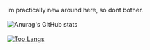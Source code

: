 im practically new around here, so dont bother.
<br/>
<br/>
![Anurag's GitHub stats](https://github-readme-stats.vercel.app/api?username=alivarastepour&count_private=true)
<br/>
<br/>
[![Top Langs](https://github-readme-stats.vercel.app/api/top-langs/?username=alivarastepour&count_private=true&langs_count=3)](https://github.com/anuraghazra/github-readme-stats)
